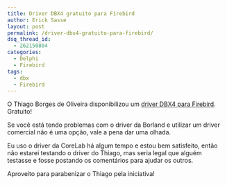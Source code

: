 ```yaml
---
title: Driver DBX4 gratuito para Firebird
author: Erick Sasse
layout: post
permalink: /driver-dbx4-gratuito-para-firebird/
dsq_thread_id:
  - 262150804
categories:
  - Delphi
  - Firebird
tags:
  - dbx
  - Firebird
---
```

O Thiago Borges de Oliveira disponibilizou um [driver DBX4 para Firebird][1]. Gratuito!

Se você está tendo problemas com o driver da Borland e utilizar um driver comercial não é uma opção, vale a pena dar uma olhada.

Eu uso o driver da CoreLab há algum tempo e estou bem satisfeito, então não estarei testando o driver do Thiago, mas seria legal que alguém testasse e fosse postando os comentários para ajudar os outros.

Aproveito para parabenizar o Thiago pela iniciativa!

 [1]: http://www.tbosystems.bluehosting.com.br/dbx4/